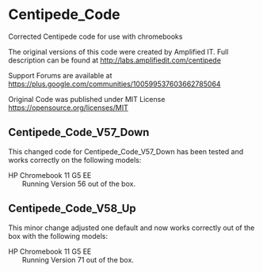 # Centipede_Code
Corrected Centipede code for use with chromebooks


The original versions of this code were created by Amplified IT.  Full description can be found
at http://labs.amplifiedit.com/centipede

Support Forums are available at https://plus.google.com/communities/100599537603662785064

Original Code was published under MIT License https://opensource.org/licenses/MIT

<h2><b>Centipede_Code_V57_Down</b></h2>

This changed code for Centipede_Code_V57_Down has been tested and works correctly on the following models:

HP Chromebook 11 G5 EE </br>
&emsp;&emsp;Running Version 56 out of the box.





<h2><b>Centipede_Code_V58_Up</b></h2>

This minor change adjusted one default and now works correctly out of the box with the following models:

HP Chromebook 11 G5 EE </br>
&emsp;&emsp;Running Version 71 out of the box.
